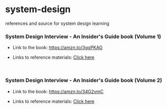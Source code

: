 # system-design
references and source for system design learning

### System Design Interview - An Insider's Guide book (Volume 1)

- Link to the book: https://amzn.to/3ggPKAG

- Links to reference materials: [Click here](system_design_links.md)

<br>

### System Design Interview - An Insider's Guide book (Volume 2)

- Link to the book: https://amzn.to/34G2vmC

- Links to reference materials: [Click here](system_design_links_vol2.md)

<br>
